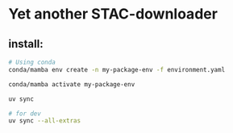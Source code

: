 # Yet another STAC-downloader

## install:
```bash
# Using conda
conda/mamba env create -n my-package-env -f environment.yaml

conda/mamba activate my-package-env

uv sync 

# for dev
uv sync --all-extras
```
